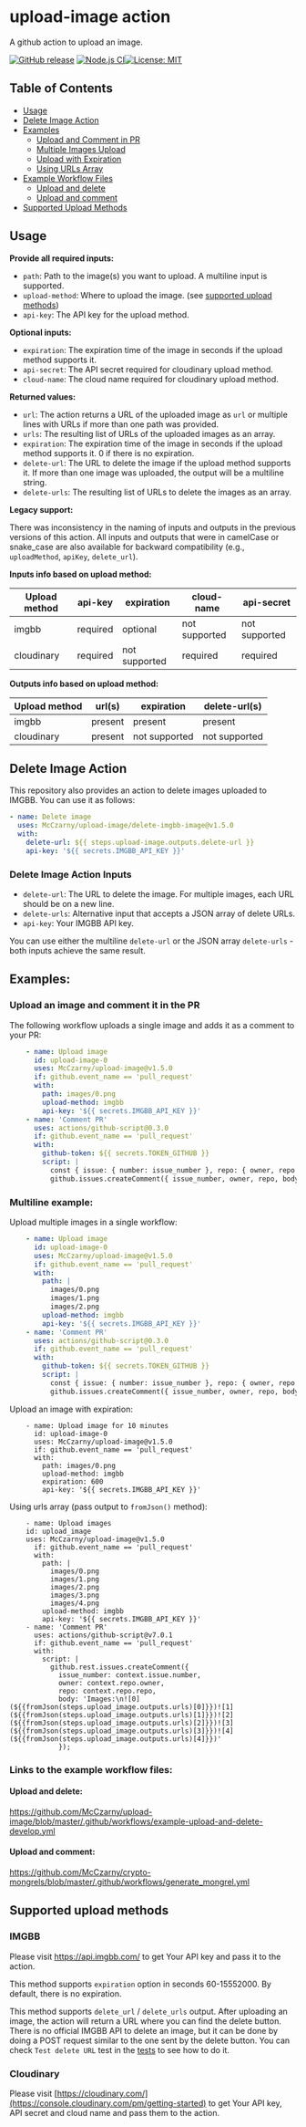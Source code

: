 # upload-image action
A github action to upload an image.

[![GitHub release](https://img.shields.io/github/v/release/McCzarny/upload-image)](https://github.com/McCzarny/upload-image/releases)
[![Node.js CI](https://github.com/McCzarny/upload-image/actions/workflows/node.js.yml/badge.svg)](https://github.com/McCzarny/upload-image/actions/workflows/node.js.yml)[![License: MIT](https://img.shields.io/badge/License-MIT-yellow.svg)](https://opensource.org/licenses/MIT)

## Table of Contents
- [Usage](#usage)
- [Delete Image Action](#delete-image-action)
- [Examples](#examples)
  - [Upload and Comment in PR](#upload-an-image-and-comment-it-in-the-pr)
  - [Multiple Images Upload](#multiline-example)
  - [Upload with Expiration](#upload-an-image-with-expiration)
  - [Using URLs Array](#using-urls-array)
- [Example Workflow Files](#links-to-the-example-workflow-files)
  - [Upload and delete](#upload-and-delete)
  - [Upload and comment](#upload-and-comment)
- [Supported Upload Methods](#supported-upload-methods)

## Usage

**Provide all required inputs:**

- `path`: Path to the image(s) you want to upload. A multiline input is supported.
- `upload-method`: Where to upload the image. (see [supported upload methods](#supported-upload-methods))
- `api-key`: The API key for the upload method.

**Optional inputs:**

- `expiration`: The expiration time of the image in seconds if the upload method supports it.
- `api-secret`: The API secret required for cloudinary upload method.
- `cloud-name`: The cloud name required for cloudinary upload method.

**Returned values:**

- `url`: The action returns a URL of the uploaded image as `url` or multiple lines with URLs if more than one path was provided.
- `urls`: The resulting list of URLs of the uploaded images as an array.
- `expiration`: The expiration time of the image in seconds if the upload method supports it. 0 if there is no expiration.
- `delete-url`: The URL to delete the image if the upload method supports it. If more than one image was uploaded, the output will be a multiline string.
- `delete-urls`: The resulting list of URLs to delete the images as an array.

**Legacy support:**

There was inconsistency in the naming of inputs and outputs in the previous versions of this action. All inputs and outputs that were in camelCase or snake_case are also available for backward compatibility (e.g., `uploadMethod`, `apiKey`, `delete_url`).

**Inputs info based on upload method:**

| Upload method | api-key  | expiration    | cloud-name    | api-secret    | 
| ------------- | -------- | ------------- | ------------- | ------------- |
| imgbb         | required | optional      | not supported | not supported |
| cloudinary    | required | not supported | required      | required      |

**Outputs info based on upload method:**

| Upload method | url(s)   | expiration   | delete-url(s) |
| ------------- | -------- | ------------ | ------------- |
| imgbb         | present | present       | present       |
| cloudinary    | present | not supported | not supported |

## Delete Image Action

This repository also provides an action to delete images uploaded to IMGBB. You can use it as follows:

```yaml
- name: Delete image
  uses: McCzarny/upload-image/delete-imgbb-image@v1.5.0
  with:
    delete-url: ${{ steps.upload-image.outputs.delete-url }}
    api-key: '${{ secrets.IMGBB_API_KEY }}'
```

### Delete Image Action Inputs

- `delete-url`: The URL to delete the image. For multiple images, each URL should be on a new line.
- `delete-urls`: Alternative input that accepts a JSON array of delete URLs.
- `api-key`: Your IMGBB API key.

You can use either the multiline `delete-url` or the JSON array `delete-urls` - both inputs achieve the same result.

## Examples:
### Upload an image and comment it in the PR
The following workflow uploads a single image and adds it as a comment to your PR:
```yaml
    - name: Upload image
      id: upload-image-0
      uses: McCzarny/upload-image@v1.5.0
      if: github.event_name == 'pull_request'
      with:
        path: images/0.png
        upload-method: imgbb
        api-key: '${{ secrets.IMGBB_API_KEY }}'
    - name: 'Comment PR'
      uses: actions/github-script@0.3.0
      if: github.event_name == 'pull_request'
      with:
        github-token: ${{ secrets.TOKEN_GITHUB }}
        script: |
          const { issue: { number: issue_number }, repo: { owner, repo }  } = context;
          github.issues.createComment({ issue_number, owner, repo, body: 'Uploaded image:\n![0](${{steps.upload-image-0.outputs.url}})'});
```

### Multiline example:
Upload multiple images in a single workflow:

```yaml
    - name: Upload image
      id: upload-image-0
      uses: McCzarny/upload-image@v1.5.0
      if: github.event_name == 'pull_request'
      with:
        path: |
          images/0.png
          images/1.png
          images/2.png
        upload-method: imgbb
        api-key: '${{ secrets.IMGBB_API_KEY }}'
    - name: 'Comment PR'
      uses: actions/github-script@0.3.0
      if: github.event_name == 'pull_request'
      with:
        github-token: ${{ secrets.TOKEN_GITHUB }}
        script: |
          const { issue: { number: issue_number }, repo: { owner, repo }  } = context;
          github.issues.createComment({ issue_number, owner, repo, body: 'Uploaded images:\n${{steps.upload-image-0.outputs.url}}'});
```

Upload an image with expiration:
```
    - name: Upload image for 10 minutes
      id: upload-image-0
      uses: McCzarny/upload-image@v1.5.0
      if: github.event_name == 'pull_request'
      with:
        path: images/0.png
        upload-method: imgbb
        expiration: 600
        api-key: '${{ secrets.IMGBB_API_KEY }}'
```

Using urls array (pass output to `fromJson()` method):
```
    - name: Upload images
    id: upload_image
    uses: McCzarny/upload-image@v1.5.0
      if: github.event_name == 'pull_request'
      with:
        path: |
          images/0.png
          images/1.png
          images/2.png
          images/3.png
          images/4.png
        upload-method: imgbb
        api-key: '${{ secrets.IMGBB_API_KEY }}'
    - name: 'Comment PR'
      uses: actions/github-script@v7.0.1
      if: github.event_name == 'pull_request'
      with:
        script: |
          github.rest.issues.createComment({
            issue_number: context.issue.number,
            owner: context.repo.owner,
            repo: context.repo.repo,
            body: 'Images:\n![0](${{fromJson(steps.upload_image.outputs.urls)[0]}})![1](${{fromJson(steps.upload_image.outputs.urls)[1]}})![2](${{fromJson(steps.upload_image.outputs.urls)[2]}})![3](${{fromJson(steps.upload_image.outputs.urls)[3]}})![4](${{fromJson(steps.upload_image.outputs.urls)[4]}})'
            });
```

### Links to the example workflow files:

#### Upload and delete:
https://github.com/McCzarny/upload-image/blob/master/.github/workflows/example-upload-and-delete-develop.yml

#### Upload and comment:
https://github.com/McCzarny/crypto-mongrels/blob/master/.github/workflows/generate_mongrel.yml

## Supported upload methods

### IMGBB
Please visit https://api.imgbb.com/ to get Your API key and pass it to the action.

This method supports `expiration` option in seconds 60-15552000. By default, there is no expiration.

This method supports `delete_url` / `delete_urls` output. After uploading an image, the action will return a URL where you can find the delete button. There is no official IMGBB API to delete an image, but it can be done by doing a POST request similar to the one sent by the delete button. You can check `Test delete URL` test in the [tests](https://github.com/McCzarny/upload-image/blob/master/test/uploadImage.test.js) to see how to do it.

### Cloudinary
Please visit [https://cloudinary.com/](https://console.cloudinary.com/pm/getting-started) to get Your API key, API secret and cloud name and pass them to the action.
